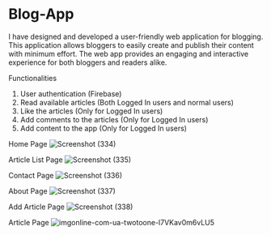 # Blog-App

I have designed and developed a user-friendly web application for blogging. This application allows bloggers to easily create and publish their content with minimum effort. The web app provides an engaging and interactive experience for both bloggers and readers alike.

Functionalities

1. User authentication (Firebase)
2. Read available articles (Both Logged In users and normal users)
3. Like the articles (Only for Logged In users)
4. Add comments to the articles (Only for Logged In users)
5. Add content to the app (Only for Logged In users)

Home Page
![Screenshot (334)](https://github.com/TharushaRehan/Blog-App/assets/101706353/5caf639c-30ed-460a-a0f3-162479144121)


Article List Page
![Screenshot (335)](https://github.com/TharushaRehan/Blog-App/assets/101706353/c8e437a4-9076-488e-acae-fb0a7050a80f)


Contact Page
![Screenshot (336)](https://github.com/TharushaRehan/Blog-App/assets/101706353/c1bc4fb6-7c90-4f91-88ed-48360c1fc1b6)


About Page
![Screenshot (337)](https://github.com/TharushaRehan/Blog-App/assets/101706353/1192369e-56ad-432a-b5b9-4b0141c35f25)


Add Article Page
![Screenshot (338)](https://github.com/TharushaRehan/Blog-App/assets/101706353/8842d9af-7c31-4a05-8cf0-739796a0f6cc)


Article Page
![imgonline-com-ua-twotoone-l7VKav0m6vLU5](https://github.com/TharushaRehan/Blog-App/assets/101706353/0bfda390-c335-4b5f-be05-32cac4acbcd2)
